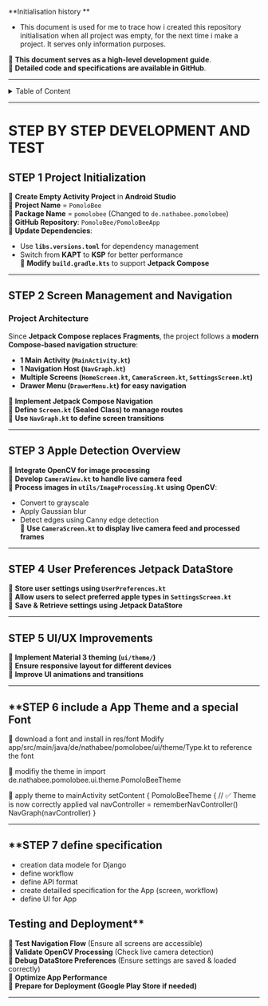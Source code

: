 **Initialisation history **
- This document is used for me to trace how i created this repository initialisation when all project was empty, for the next time i make a project. It serves only information purposes.


🎯 **This document serves as a high-level development guide**.  
📌 **Detailed code and specifications are available in GitHub**. 

---
<details>
<summary>Table of Content</summary>
 
<!-- TOC -->
- [**STEP BY STEP DEVELOPMENT AND TEST**](#step-by-step-development-and-test)
  - [**STEP 1 Project Initialization**](#step-1-project-initialization)
  - [**STEP 2 Screen Management and Navigation**](#step-2-screen-management-and-navigation)
    - [**Project Architecture**](#project-architecture)
  - [**STEP 3 Apple Detection Overview**](#step-3-apple-detection-overview)
  - [**STEP 4 User Preferences Jetpack DataStore**](#step-4-user-preferences-jetpack-datastore)
  - [**STEP 5 UI/UX Improvements**](#step-5-uiux-improvements)
  - [**STEP 6 include a App Theme and a special Font](#step-6-include-a-app-theme-and-a-special-font)
  - [**STEP 7 define specification](#step-7-define-specification)
  - [Testing and Deployment**](#testing-and-deployment)
<!-- TOC END -->
 
</details>

---

# **STEP BY STEP DEVELOPMENT AND TEST**

## **STEP 1 Project Initialization**
🔹 **Create Empty Activity Project** in **Android Studio**  
🔹 **Project Name** = `PomoloBee`  
🔹 **Package Name** = `pomolobee` (Changed to `de.nathabee.pomolobee`)  
🔹 **GitHub Repository**: `PomoloBee/PomoloBeeApp`  
🔹 **Update Dependencies**:  
   - Use **`libs.versions.toml`** for dependency management  
   - Switch from **KAPT** to **KSP** for better performance  
🔹 **Modify `build.gradle.kts`** to support **Jetpack Compose**  

---

## **STEP 2 Screen Management and Navigation**
### **Project Architecture**
Since **Jetpack Compose replaces Fragments**, the project follows a **modern Compose-based navigation structure**:
- **1 Main Activity (`MainActivity.kt`)**
- **1 Navigation Host (`NavGraph.kt`)**
- **Multiple Screens (`HomeScreen.kt`, `CameraScreen.kt`, `SettingsScreen.kt`)**
- **Drawer Menu (`DrawerMenu.kt`) for easy navigation**  

🔹 **Implement Jetpack Compose Navigation**  
🔹 **Define `Screen.kt` (Sealed Class) to manage routes**  
🔹 **Use `NavGraph.kt` to define screen transitions**  

---

## **STEP 3 Apple Detection Overview**
🔹 **Integrate OpenCV for image processing**  
🔹 **Develop `CameraView.kt` to handle live camera feed**  
🔹 **Process images in `utils/ImageProcessing.kt` using OpenCV**:
   - Convert to grayscale  
   - Apply Gaussian blur  
   - Detect edges using Canny edge detection  
🔹 **Use `CameraScreen.kt` to display live camera feed and processed frames**  

---

## **STEP 4 User Preferences Jetpack DataStore**
🔹 **Store user settings using `UserPreferences.kt`**  
🔹 **Allow users to select preferred apple types in `SettingsScreen.kt`**  
🔹 **Save & Retrieve settings using Jetpack DataStore**  

---

## **STEP 5 UI/UX Improvements**
🔹 **Implement Material 3 theming (`ui/theme/`)**  
🔹 **Ensure responsive layout for different devices**  
🔹 **Improve UI animations and transitions**  

---

## **STEP 6 include a App Theme and a special Font
🔹 download a font and install in res/font
Modify app/src/main/java/de/nathabee/pomolobee/ui/theme/Type.kt to reference the font

🔹 modifiy the theme in 
import de.nathabee.pomolobee.ui.theme.PomoloBeeTheme

🔹 apply theme to mainActivity
        setContent {
            PomoloBeeTheme { // ✅ Theme is now correctly applied
                val navController = rememberNavController()
                NavGraph(navController)
            }


---

## **STEP 7 define specification
- creation data modele for Django 
- define workflow
- define API format
- create detailled specification for the App (screen, workflow)
- define UI for App


## Testing and Deployment**
🔹 **Test Navigation Flow** (Ensure all screens are accessible)  
🔹 **Validate OpenCV Processing** (Check live camera detection)  
🔹 **Debug DataStore Preferences** (Ensure settings are saved & loaded correctly)  
🔹 **Optimize App Performance**  
🔹 **Prepare for Deployment (Google Play Store if needed)**  

---
 
 
